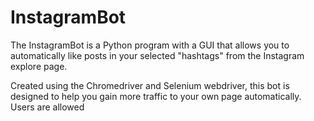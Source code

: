 # InstagramBot
The InstagramBot is a Python program with a GUI that allows you to automatically like posts in your selected "hashtags" from the Instagram explore page.

Created using the Chromedriver and Selenium webdriver, this bot is designed to help you gain more traffic to your own page automatically.
Users are allowed
